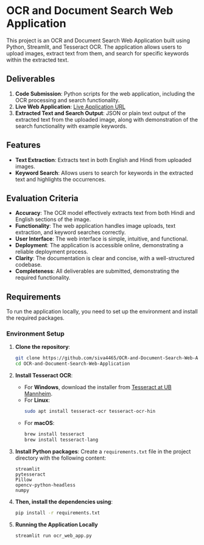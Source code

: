 # OCR and Document Search Web Application

This project is an OCR and Document Search Web Application built using Python, Streamlit, and Tesseract OCR. The application allows users to upload images, extract text from them, and search for specific keywords within the extracted text.

## Deliverables

1. **Code Submission**: Python scripts for the web application, including the OCR processing and search functionality.
2. **Live Web Application**: [Live Application URL](https://ocr-and-document-search-web-application-by-siva.streamlit.app/)
3. **Extracted Text and Search Output**: JSON or plain text output of the extracted text from the uploaded image, along with demonstration of the search functionality with example keywords.

## Features

- **Text Extraction**: Extracts text in both English and Hindi from uploaded images.
- **Keyword Search**: Allows users to search for keywords in the extracted text and highlights the occurrences.

## Evaluation Criteria

- **Accuracy**: The OCR model effectively extracts text from both Hindi and English sections of the image.
- **Functionality**: The web application handles image uploads, text extraction, and keyword searches correctly.
- **User Interface**: The web interface is simple, intuitive, and functional.
- **Deployment**: The application is accessible online, demonstrating a reliable deployment process.
- **Clarity**: The documentation is clear and concise, with a well-structured codebase.
- **Completeness**: All deliverables are submitted, demonstrating the required functionality.

## Requirements

To run the application locally, you need to set up the environment and install the required packages.

### Environment Setup

1. **Clone the repository**:
   ```bash
   git clone https://github.com/siva4465/OCR-and-Document-Search-Web-Application.git
   cd OCR-and-Document-Search-Web-Application

2. **Install Tesseract OCR**:
   - For **Windows**, download the installer from [Tesseract at UB Mannheim](https://github.com/UB-Mannheim/tesseract/wiki).
   - For **Linux**:
     ```bash
     sudo apt install tesseract-ocr tesseract-ocr-hin
     ```
   - For **macOS**:
     ```bash
     brew install tesseract
     brew install tesseract-lang
     ```
     
3. **Install Python packages**:
   Create a `requirements.txt` file in the project directory with the following content:
   ```plaintext
   streamlit
   pytesseract
   Pillow
   opencv-python-headless
   numpy

4. **Then, install the dependencies using**:
   ```bash
   pip install -r requirements.txt
   
5. **Running the Application Locally**
   ```bash
   streamlit run ocr_web_app.py
   
